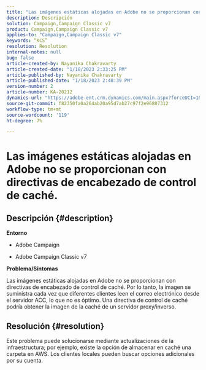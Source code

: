 ```yaml
---
title: "Las imágenes estáticas alojadas en Adobe no se proporcionan con directivas de encabezado de control de caché."
description: Descripción
solution: Campaign,Campaign Classic v7
product: Campaign,Campaign Classic v7
applies-to: "Campaign,Campaign Classic v7"
keywords: “KCS”
resolution: Resolution
internal-notes: null
bug: false
article-created-by: Nayanika Chakravarty
article-created-date: "1/18/2023 2:33:25 PM"
article-published-by: Nayanika Chakravarty
article-published-date: "1/18/2023 2:48:39 PM"
version-number: 2
article-number: KA-20212
dynamics-url: "https://adobe-ent.crm.dynamics.com/main.aspx?forceUCI=1&pagetype=entityrecord&etn=knowledgearticle&id=1b98e10b-3d97-ed11-aad1-6045bd006b4b"
source-git-commit: f82350fa0a264ab20a95d7ab27c97f2e96807312
workflow-type: tm+mt
source-wordcount: '119'
ht-degree: 7%

---
```


# Las imágenes estáticas alojadas en Adobe no se proporcionan con directivas de encabezado de control de caché.

## Descripción {#description}


<b>Entorno</b>

- Adobe Campaign

- Adobe Campaign Classic v7

<b>Problema/Síntomas</b>

Las imágenes estáticas alojadas en Adobe no se proporcionan con directivas de encabezado de control de caché. Por lo tanto, la imagen se suministra cada vez que diferentes clientes leen el correo electrónico desde el servidor ACC, lo que no es óptimo. Una directiva de control de caché podría obtener la imagen de la caché de un servidor proxy/inverso.


## Resolución {#resolution}


Este problema puede solucionarse mediante actualizaciones de la infraestructura; por ejemplo, existe la opción de almacenar en caché una carpeta en AWS. Los clientes locales pueden buscar opciones adicionales por su cuenta.
